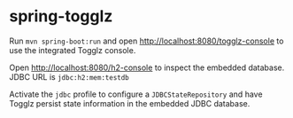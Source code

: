 # spring-togglz

Run `mvn spring-boot:run` and open [http://localhost:8080/togglz-console](http://localhost:8080/togglz-console) to use the integrated Togglz console.

Open [http://localhost:8080/h2-console](http://localhost:8080/h2-console) to inspect the embedded database. JDBC URL is `jdbc:h2:mem:testdb`

Activate the `jdbc` profile to configure a `JDBCStateRepository` and have Togglz persist state information in the embedded JDBC database.
